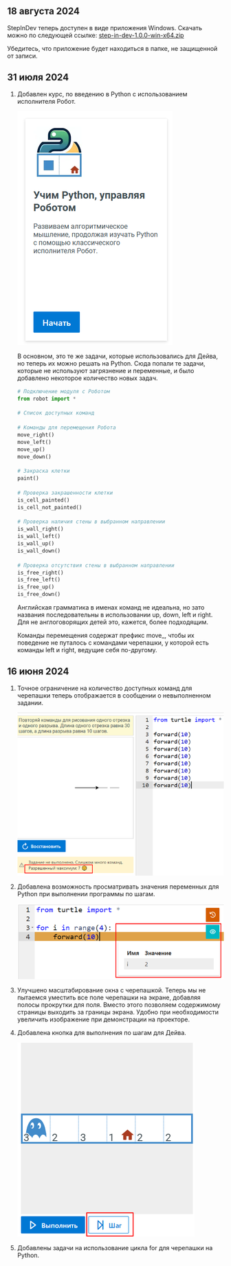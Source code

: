 ## 18 августа 2024

StepInDev теперь доступен в виде приложения Windows.
Скачать можно по следующей ссылке:
[step-in-dev-1.0.0-win-x64.zip](https://github.com/step-in-dev/release/releases/download/1.0.0/step-in-dev-1.0.0-win-x64.zip)

Убедитесь, что приложение будет находиться в папке, не защищенной от записи.

## 31 июля 2024

1. Добавлен курс, по введению в Python с использованием исполнителя Робот.

    ![screenshot with example](2024-07-31/new-course.png)

    В основном, это те же задачи, которые использовались для Дейва, но теперь их можно решать на Python.
    Сюда попали те задачи, которые не используют загрязнение и переменные, и было добавлено некоторое количество новых задач.
    ```python
    # Подключение модуля с Роботом
    from robot import *

    # Список доступных команд

    # Команды для перемещения Робота
    move_right()
    move_left()
    move_up()
    move_down()
    
    # Закраска клетки
    paint()

    # Проверка закрашенности клетки
    is_cell_painted()
    is_cell_not_painted()

    # Проверка наличия стены в выбранном направлении
    is_wall_right()
    is_wall_left()
    is_wall_up()
    is_wall_down()
    
    # Проверка отсутствия стены в выбранном направлении
    is_free_right()
    is_free_left()
    is_free_up()
    is_free_down()
    ```

    Английская грамматика в именах команд не идеальна, но зато названия последовательны в использовании up, down, left и right.
    Для не англоговорящих детей это, кажется, более подходящим.

    Команды перемещения содержат префикс move_, чтобы их поведение не путалось с командами черепашки, у которой есть команды left и right, ведущие себя по-другому.
## 16 июня 2024

1. Точное ограничение на количество доступных команд для черепашки теперь отображается в сообщении о невыполненном задании.

    ![screenshot with example](2024-06-16/command-restriction.png)
2. Добавлена возможность просматривать значения переменных для Python при выполнении программы по шагам.

    ![screenshot with example](2024-06-16/debugger-added.png)
3. Улучшено масштабирование окна с черепашкой. Теперь мы не пытаемся уместить все поле черепашки на экране, добавляя полосы прокрутки для поля. Вместо этого позволяем содержимому страницы выходить за границы экрана. Удобно при необходимости увеличить изображение при демонстрации на проекторе.
4. Добавлена кнопка для выполнения по шагам для Дейва.

    ![screenshot with example](2024-06-16/dave-debugging.png)
5. Добавлены задачи на использование цикла for для черепашки на Python.
